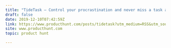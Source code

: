 ```yaml
---
title: "TideTask — Control your procrastination and never miss a task again."
draft: false
date: 2019-12-10T07:42:59Z
link: https://www.producthunt.com/posts/tidetask?utm_medium=RSS&utm_source=hune
site: www.producthunt.com
topic: product hunt  

---
```

